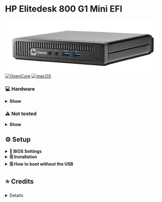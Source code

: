 # HP Elitedesk 800 G1 Mini EFI

<img valign="right" align="right" src="./Images/HP-Elitedesk-800-G1.png" alt="HP Elitedesk 800 G1" width="500">

[![OpenCore](https://img.shields.io/badge/OpenCore-0.9.3-green.svg)](https://github.com/acidanthera/OpenCorePkg/releases/tag/0.9.3)
[![macOS](https://img.shields.io/badge/macOS_Ventura-13.4.1-orange.svg)](https://support.apple.com/en-us/HT213813)

### 💻 Hardware
<details>
<summary><strong>Show</strong></summary>
<br>

| Component                      | Brand/info                                |
|--------------------------------|:-----------------------------------------:|
| **CPU**                        | `Intel® Core i5-4590T 2.0 GHz`|
| **iGPU**                       | `Intel HD Graphics 4600`                 |
</details>

### ⚠️ Not tested
<details>
<summary><strong>Show</strong></summary>
<br>

WiFi card
</details>

## ⚙️ Setup

<details>
<summary><strong>🔧 BIOS Settings</strong></summary>
</br>
Update bios to the latest version and set to default settings then follow
</br>
</br>

|    |                                 |
|----|:-------------------------------:|
| Security -> VTd | `Disabled` |
| Storage -> Storage Options -> SATA Emulation | `AHCI` |
| *Recommended* Power->Thermal->Fan Idle Mode | `lowest` |

</details>

<details>
<summary><strong>🗒 Installation</strong></summary>

|    |                                 |
|----|:-------------------------------:|
| 1. | Install MacOS on a usb (search online many ways to do it)|
| 2. | Place the EFI folder into the EFI partition|
| 3. | Setup SMBIOS [Follow this Part of the Guide](https://dortania.github.io/OpenCore-Post-Install/universal/iservices.html#using-gensmbios) enter `Macmini8,1 10` in GenSMBIOS|
| 4. | [continue that guide from here](https://dortania.github.io/OpenCore-Post-Install/universal/iservices.html#serial-number-validity)|
| 5. | After you have replaced the SMBIOS files boot from the USB, Format your ssd, and install MacOS|
| 6. | Once MacOS is installed, download [OpenCore Legacy Patcher (OpenCore-Patcher-GUI.app.zip)](https://github.com/dortania/OpenCore-Legacy-Patcher/releases/tag/0.6.7)|
| 7. | Click "Post install root patch" then click "start root patching" (this will be used to install the gpu drivers)|
| 8. | Select reset nvram from the boot menu (of OC) and boot into MacOS|

</details>

<details>
<summary><strong>🗒 How to boot without the USB</strong></summary>
  
|    |                                 |
|----|:-------------------------------:|
| 1. | [Download OpenCore Configurator](https://mackie100projects.altervista.org/download-opencore-configurator/)|
| 2. | Click Tools (from the top menu)>Mount EFI|
| 3. | Click Mount Partition for both the USB and the system SSD|
| 4. | Copy the files inside the EFI folder on the USB and place them inside the EFI folder on the system SSD |
| 5. | Thats it! everything should work now|
</details>

## ⭐️ Credits
<details>

<br>

[hp_800_g1_mini_hackintosh By asle](https://github.com/asle/hp_800_g1_mini_hackintosh)
</br>
[Donw35 on InsanelyMac](https://www.insanelymac.com/forum/topic/323180-ventura-monterey-big-sur-catalina-mojave-high-sierra-on-hp-800-g1-usdtsff-and-tower-pcs/)
</br>

  
</details>
